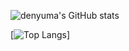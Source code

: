 ![denyuma's GitHub stats](https://github-readme-stats.vercel.app/api?username=denyuma&hide=contribs,prs)

[![Top Langs](https://github-readme-stats.vercel.app/api/top-langs/?username=denyuma&layout=compact)]
